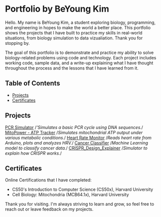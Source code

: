 # Portfolio by BeYoung Kim

Hello. My name is BeYoung Kim, a student exploring biology, programming, and engineering in hopes to make the world a better place.
This portfolio shows the projects that I have built to practice my skills in real-world situations, from biology simulation to data vizualiation. Thank you for stopping by.

The goal of this portfolio is to demonstrate and practice my ability to solve biology-related problems using code and technology.
Each project includes working code, sample data, and a write-up explaining what I have thought throughout the process and the lessons that I have learned from it.

## Table of Contents

- [Projects](#projects)
- [Certificates](#certificates)

## Projects

[PCR Simulator](./projects/01_PCR_simulator) /*'Simulates a basic PCR cycle using DNA sequences.*/
[MitoPower - ATP Tracker](./projects/02_MitoPower_ATP_Tracker) /*Simulates mitochondrial ATP output under various metabolic conditions.*/
[Heart Rate Monitor](./projects/03_HeartRate_Arduino) /*Reads heart rate from Arduino, plots and analyzes HRV.*/
[Cancer Classifier](./projects/04_ML_CancerClassifer) /*Machine Learning model to classify cancer data.*/
[CRISPR_Design_Explainer](./projects/05_CRISPR_Design_Explainer) /*Simulator to explain how CRISPR works.*/

## Certificates

Online Certifications that I have completed:
- CS50's Introduction to Computer Science (CS50x), Harvard University
- Cell Biology: Mitochondria (MCB64.1x), Harvard University 

Thank you for visiting. I'm always striving to learn and grow, so feel free to reach out or leave feedback on my projects.
